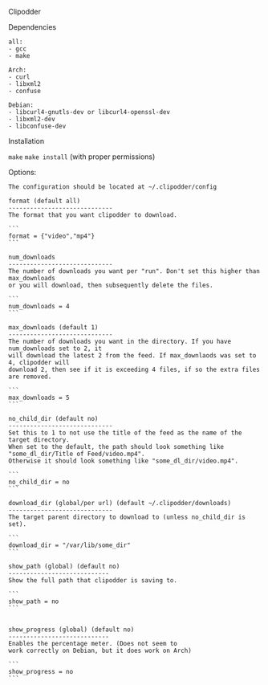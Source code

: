 Clipodder

Dependencies
	
	all:
	- gcc
	- make
	
	Arch:
	- curl
	- libxml2
	- confuse

	Debian:
	- libcurl4-gnutls-dev or libcurl4-openssl-dev
	- libxml2-dev
	- libconfuse-dev
	



Installation

`make`
`make install` (with proper permissions)

	
Options:

	The configuration should be located at ~/.clipodder/config 

	format (default all)
	-----------------------------
	The format that you want clipodder to download.  

	```
	format = {"video","mp4"}
	```
	
	num_downloads 
	-----------------------------
	The number of downloads you want per "run". Don't set this higher than max_downloads 
	or you will download, then subsequently delete the files. 
	
	```
	num_downloads = 4
	```
	
	max_downloads (default 1)
	-----------------------------
	The number of downloads you want in the directory. If you have num_downloads set to 2, it 
	will download the latest 2 from the feed. If max_downlaods was set to 4, clipodder will
	download 2, then see if it is exceeding 4 files, if so the extra files are removed. 
	
	```
	max_downloads = 5
	```
	
	no_child_dir (default no)
	-----------------------------
	Set this to 1 to not use the title of the feed as the name of the target directory. 
	When set to the default, the path should look something like "some_dl_dir/Title of Feed/video.mp4".
	Otherwise it should look something like "some_dl_dir/video.mp4". 

	```
	no_child_dir = no
	```
	
	download_dir (global/per url) (default ~/.clipodder/downloads) 
	-----------------------------	
	The target parent directory to download to (unless no_child_dir is set). 
	
	```
	download_dir = "/var/lib/some_dir"
	```

	show_path (global) (default no)
	----------------------------
	Show the full path that clipodder is saving to.

	```
	show_path = no
	```


	show_progress (global) (default no)
	----------------------------
	Enables the percentage meter. (Does not seem to 
	work correctly on Debian, but it does work on Arch)

	```
	show_progress = no
	```

